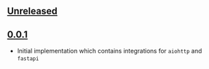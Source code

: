 ## [Unreleased](https://github.com/evo-company/darq_ui/releases/tag/v0.0.X)

## [0.0.1](https://github.com/evo-company/darq_ui/releases/tag/v0.0.1)

* Initial implementation which contains integrations for `aiohttp` and `fastapi`


